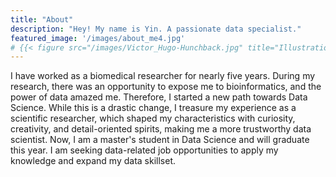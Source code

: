 ```yaml
---
title: "About"
description: "Hey! My name is Yin. A passionate data specialist."
featured_image: '/images/about_me4.jpg'
# {{< figure src="/images/Victor_Hugo-Hunchback.jpg" title="Illustration from Victor Hugo et son temps (1881)" >}}
---
```


I have worked as a biomedical researcher for nearly five years. During my research, there was an opportunity to expose me to bioinformatics, and the power of data amazed me. Therefore, I started a new path towards Data Science. While this is a drastic change, I treasure my experience as a scientific researcher, which shaped my characteristics with curiosity, creativity, and detail-oriented spirits, making me a more trustworthy data scientist. Now, I am a master's student in Data Science and will graduate this year. I am seeking data-related job opportunities to apply my knowledge and expand my data skillset.
